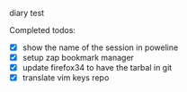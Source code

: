diary test

Completed todos:
* [X] show the name of the session in poweline
* [X] setup zap bookmark manager
* [X] update firefox34 to have the tarbal in git
* [X] translate vim keys repo
